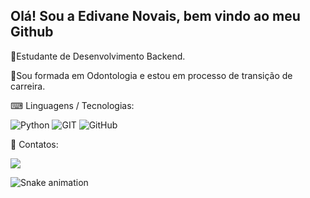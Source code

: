 ## Olá! Sou a Edivane Novais, bem vindo ao meu Github

📗Estudante de Desenvolvimento Backend.

📝Sou formada em Odontologia e estou em processo de transição de carreira.


⌨ Linguagens / Tecnologias:

![Python](https://img.shields.io/badge/Python-3776AB?style=for-the-badge&logo=python&logoColor=white)
![GIT](https://img.shields.io/badge/GIT-E44C30?style=for-the-badge&logo=git&logoColor=white)
![GitHub](https://img.shields.io/badge/GitHub-100000?style=for-the-badge&logo=github&logoColor=white)


📲 Contatos:

<a href="https://www.linkedin.com/in/edivane-novais/" target="_blank"><img src="https://img.shields.io/badge/-LinkedIn-%230077B5?style=for-the-badge&logo=linkedin&logoColor=white" target="_blank"></a> 
          
          
![Snake animation](https://github.com/EdivaneNovais/EdivaneNovais/blob/main/.github/workflows/main.yml)
